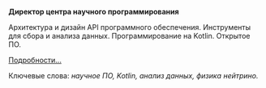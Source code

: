 **Директор центра научного программирования**

Архитектура и дизайн API программного обеспечения. Инструменты для сбора и анализа данных. Программирование на Kotlin. Открытое ПО.

[Подробности...](/people/Nozik)

Ключевые слова: *научное ПО, Kotlin, анализ данных, физика нейтрино.*